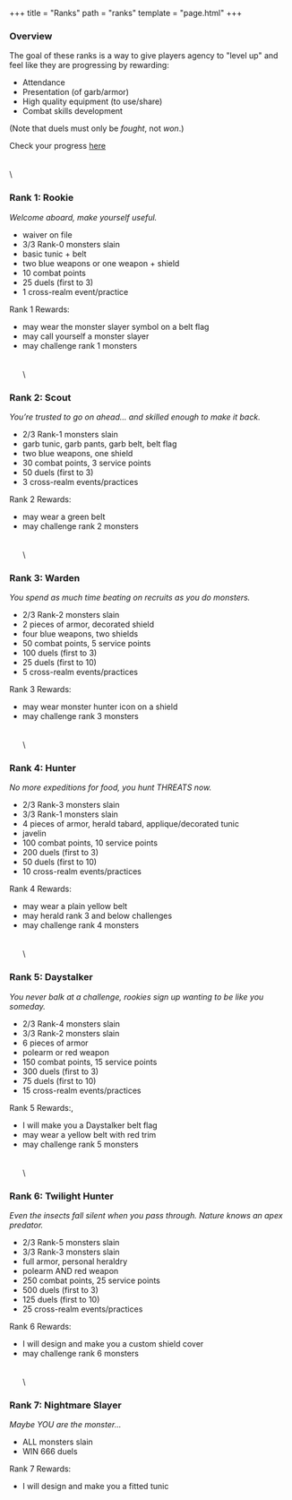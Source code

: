 +++
title = "Ranks"
path = "ranks"
template = "page.html"
+++

### Overview
The goal of these ranks is a way to give players agency to "level up" and feel like they are progressing by rewarding:

* Attendance
* Presentation (of garb/armor)
* High quality equipment (to use/share)
* Combat skills development

(Note that duels must only be _fought_, not _won_.)

Check your progress [here](https://docs.google.com/spreadsheets/d/1cej9XUM2AD0INM7NuOD7rZw5dLI9HPzNh4-FJeW3tFI/edit?usp=drive_link)
\
\
\
\
### **Rank 1: Rookie**
_Welcome aboard, make yourself useful._
* waiver on file
* 3/3 Rank-0 monsters slain
* basic tunic + belt
* two blue weapons or one weapon + shield
* 10 combat points
* 25 duels (first to 3)
* 1 cross-realm event/practice

Rank 1 Rewards:
* may wear the monster slayer symbol on a belt flag
* may call yourself a monster slayer
* may challenge rank 1 monsters
\
\
\
\
### **Rank 2: Scout**
_You’re trusted to go on ahead… and skilled enough to make it back._
* 2/3 Rank-1 monsters slain
* garb tunic, garb pants, garb belt, belt flag
* two blue weapons, one shield
* 30 combat points, 3 service points
* 50 duels (first to 3)
* 3 cross-realm events/practices

Rank 2 Rewards:
* may wear a green belt
* may challenge rank 2 monsters
\
\
\
\
### **Rank 3: Warden**
_You spend as much time beating on recruits as you do monsters._
* 2/3 Rank-2 monsters slain
* 2 pieces of armor, decorated shield
* four blue weapons, two shields
* 50 combat points, 5 service points
* 100 duels (first to 3)
* 25 duels (first to 10)
* 5 cross-realm events/practices

Rank 3 Rewards:
* may wear monster hunter icon on a shield
* may challenge rank 3 monsters
\
\
\
\
### **Rank 4: Hunter**
_No more expeditions for food, you hunt THREATS now._
* 2/3 Rank-3 monsters slain
* 3/3 Rank-1 monsters slain
* 4 pieces of armor, herald tabard, applique/decorated tunic
* javelin
* 100 combat points, 10 service points
* 200 duels (first to 3)
* 50 duels (first to 10)
* 10 cross-realm events/practices

Rank 4 Rewards:
* may wear a plain yellow belt
* may herald rank 3 and below challenges
* may challenge rank 4 monsters
\
\
\
\
### **Rank 5: Daystalker**
_You never balk at a challenge, rookies sign up wanting to be like you someday._
* 2/3 Rank-4 monsters slain
* 3/3 Rank-2 monsters slain
* 6 pieces of armor
* polearm or red weapon
* 150 combat points, 15 service points
* 300 duels (first to 3)
* 75 duels (first to 10)
* 15 cross-realm events/practices

Rank 5 Rewards:,
* I will make you a Daystalker belt flag
* may wear a yellow belt with red trim
* may challenge rank 5 monsters
\
\
\
\
### **Rank 6: Twilight Hunter**
_Even the insects fall silent when you pass through. Nature knows an apex predator._
* 2/3 Rank-5 monsters slain
* 3/3 Rank-3 monsters slain
* full armor, personal heraldry
* polearm AND red weapon
* 250 combat points, 25 service points
* 500 duels (first to 3)
* 125 duels (first to 10)
* 25 cross-realm events/practices

Rank 6 Rewards:
* I will design and make you a custom shield cover
* may challenge rank 6 monsters
\
\
\
\
### **Rank 7: Nightmare Slayer**
_Maybe YOU are the monster…_
* ALL monsters slain
* WIN 666 duels

Rank 7 Rewards:
* I will design and make you a fitted tunic
